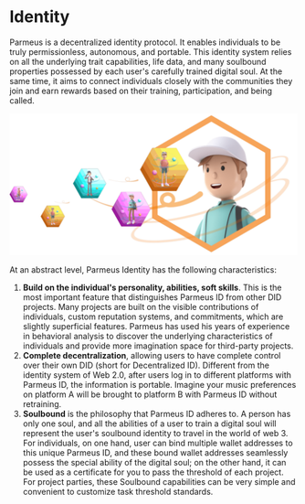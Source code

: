# Identity

Parmeus is a decentralized identity protocol. It enables individuals to be truly permissionless, autonomous, and portable. This identity system relies on all the underlying trait capabilities, life data, and many soulbound properties possessed by each user's carefully trained digital soul. At the same time, it aims to connect individuals closely with the communities they join and earn rewards based on their training, participation, and being called.

![Identity](imgs/id-overview.png)

At an abstract level, Parmeus Identity has the following characteristics:

1. **Build on the individual's personality, abilities, soft skills**. This is the most important feature that distinguishes Parmeus ID from other DID projects. Many projects are built on the visible contributions of individuals, custom reputation systems, and commitments, which are slightly superficial features. Parmeus has used his years of experience in behavioral analysis to discover the underlying characteristics of individuals and provide more imagination space for third-party projects.
2. **Complete decentralization**, allowing users to have complete control over their own DID (short for Decentralized ID). Different from the identity system of Web 2.0, after users log in to different platforms with Parmeus ID, the information is portable. Imagine your music preferences on platform A will be brought to platform B with Parmeus ID without retraining.
3. **Soulbound** is the philosophy that Parmeus ID adheres to. A person has only one soul, and all the abilities of a user to train a digital soul will represent the user's soulbound identity to travel in the world of web 3. For individuals, on one hand, user can bind multiple wallet addresses to this unique Parmeus ID, and these bound wallet addresses seamlessly possess the special ability of the digital soul; on the other hand, it can be used as a certificate for you to pass the threshold of each project. For project parties, these Soulbound capabilities can be very simple and convenient to customize task threshold standards.